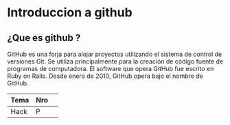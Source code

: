 # Introduccion a github 
## ¿Que es github ?
GitHub es una forja para alojar proyectos utilizando el sistema de control de versiones Git. Se utiliza principalmente para la creación de código fuente de programas de computadora. El software que opera GitHub fue escrito en Ruby on Rails. Desde enero de 2010, GitHub opera bajo el nombre de GitHub.

|Tema|Nro| |
|----|---|-|
|Hack| P | |

